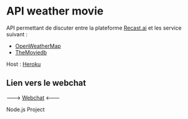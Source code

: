 # API weather movie

API permettant de discuter entre la plateforme [Recast.ai](https://recast.ai/) et les service suivant :
* [OpenWeatherMap](https://openweathermap.org/)
* [TheMoviedb](https://www.themoviedb.org/)

Host : [Heroku](https://www.heroku.com/)

## Lien vers le webchat

---> [Webchat](https://millasdur.github.io/) <---

Node.js Project
